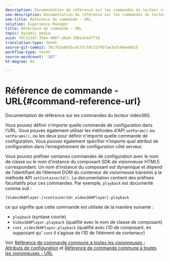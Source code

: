 ```yaml
---
description: Documentation de référence sur les commandes du lecteur vidéo360.
seo-description: Documentation de référence sur les commandes du lecteur vidéo360.
seo-title: Référence de commande - URL
solution: Experience Manager
title: Référence de commande - URL
topic: Dynamic media
uuid: 70c212d7-35ee-408f-abe4-19ba1e4d773d
translation-type: tm+mt
source-git-commit: 7bc7b3a86fbcdc57cfdc31745fae3afc06e44b15
workflow-type: tm+mt
source-wordcount: '167'
ht-degree: 0%

---
```



# Référence de commande - URL{#command-reference-url}

Documentation de référence sur les commandes du lecteur vidéo360.

Vous pouvez définir n’importe quelle commande de configuration dans l’URL. Vous pouvez également utiliser les méthodes d&#39;API `setParam()` ou `setParams()`, ou les deux pour définir n&#39;importe quelle commande de configuration. Vous pouvez également spécifier n’importe quel attribut de configuration dans l’enregistrement de configuration côté serveur.

Vous pouvez préfixer certaines commandes de configuration avec le nom de classe ou le nom d’instance du composant SDK de visionneuse HTML5 correspondant. Un nom d’instance du composant est dynamique et dépend de l’identifiant de l’élément DOM du conteneur de visionneuse transmis à la méthode API `setContainerId()`. La documentation contient des préfixes facultatifs pour ces commandes. Par exemple, `playback` est documenté comme suit :

```
[Video360Player.|<containerId>_video360Player].playback
```

ce qui signifie que cette commande est utilisée de la manière suivante :

* `playback` (syntaxe courte)
* `Video360Player.playback` (qualifié avec le nom de classe de composant)
* `cont_video360Player.playback` (qualifié avec l’ID de composant, en supposant qu’ `cont` il s’agisse de l’ID de l’élément de conteneur)

Voir [Référence de commande commune à toutes les visionneuses - Attributs de configuration](../../../r-html5-viewer-20-cmdref-configattrib/r-html5-viewer-20-cmdref-configattrib.md#concept-850e0f2c49b949deb7cfbfd330d329bd) et [Référence de commande commune à toutes les visionneuses - URL](../../../c-html5-viewer-20-cmdref-url/c-html5-viewer-20-cmdref-url.md#concept-9b337f349b7b406b8c33c7ee96b3e226)

